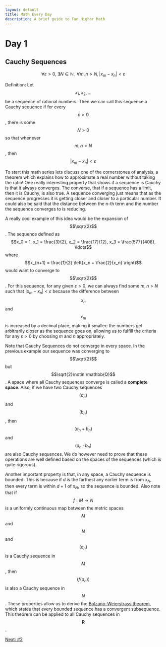 ```yaml
---
layout: default
title: Math Every Day
description: A brief guide to Fun Higher Math
---
```

# Day 1

## Cauchy Sequences

$$\forall \varepsilon > 0,\ \exists N \in \mathbb{N}, \,\ \forall m,n > N,\left| x_m - x_n \right|<\varepsilon$$

Definition: Let $$x_1,x_2,\ldots$$ be a sequence of rational numbers. Then we can call this sequence a Cauchy sequence if for every $$
\varepsilon>0$$, there is some $$N>0$$ so that whenever $$m,n>N$$, then $$\left| x_m - x_n \right|<\varepsilon$$

To start this math series lets discuss one of the cornerstones of analysis, a theorem which explains how to approximate a real number without taking the ratio! One really interesting property that shows if a sequence is Cauchy is that it always converges. The converse, that if a sequence has a limit, then it is Cauchy, is also true. A sequence converging just means that as the sequence progresses it is getting closer and closer to a particular number. It could also be said that the distance between the n-th term and the number the sequence converges to is reducing.

A really cool example of this idea would be the expansion of $$\sqrt{2}$$. The sequence defined as 
$$x_0 = 1, x_1 = \frac{3}{2}, x_2 = \frac{17}{12}, x_3 = \frac{577}{408}, \ldots$$ 
where $$x_{n+1} = \frac{1}{2} \left(x_n + \frac{2}{x_n} \right)$$
would want to converge to $$\sqrt{2}$$. For this sequence, for any given $\varepsilon>0$, we can always find some $m,n > N$ such that $\lvert x_m - x_n\rvert < \varepsilon$ because the difference between $$x_n$$ and $$x_m$$ is increased by a decimal place, making it smaller: the numbers get arbitrarily closer as the sequence goes on, allowing us to fulfill the criteria for any  $\varepsilon>0$ by choosing $m$ and $n$ appropriately.

Note that Cauchy Sequences do not converge in every space. In the previous example our sequence was converging to $$\sqrt{2}$$ but $$\sqrt{2}\notin \mathbb{Q}$$. A space where all Cauchy sequences converge is called a **complete space**. Also, if we have two Cauchy sequences $$(a_n)$$ and $$(b_n)$$, then $$(a_n+b_n)$$ and $$(a_n \cdot b_n)$$ are also Cauchy sequences. We do however need to prove that these operations are well defined based on the spaces of the sequences (which is quite rigorous).

Another important property is that, in any space, a Cauchy sequence is bounded. This is because if $d$ is the farthest any earlier term is from $x_N$, then every term is within $d + 1$ of $x_N$, so the sequence is bounded. Also note that if $$f : M \to N$$ is a uniformly continuous map between the metric spaces $$M$$ and $$N$$ and $$(a_n)$$ is a Cauchy sequence in $$M$$, then $$(f(a_n))$$ is also a Cauchy sequence in $$N$$. These properties allow us to derive the [Bolzano–Weierstrass theorem](https://en.wikipedia.org/wiki/Bolzano%E2%80%93Weierstrass_theorem), which states that every bounded sequence has a convergent subsequence. This theorem can be applied to all Cauchy sequences in $$\mathbf{R}$$.

<div class="day-nav-wrapper">
  <a href="./day2.html" class="day-nav__link">Next: #2</a>
</div>
